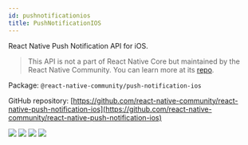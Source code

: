 ```yaml
---
id: pushnotificationios
title: PushNotificationIOS
---
```


React Native Push Notification API for iOS.

> This API is not a part of React Native Core but maintained by the React Native Community. You can learn more at its [repo](https://github.com/react-native-community/react-native-push-notification-ios).

Package: `@react-native-community/push-notification-ios`

GitHub repository: [https://github.com/react-native-community/react-native-push-notification-ios](https://github.com/react-native-community/react-native-push-notification-ios)

<div class="docs_badges">
<img src="https://img.shields.io/github/stars/react-native-community/react-native-push-notification-ios?style=social" />
<img src="https://img.shields.io/github/issues-pr-raw/react-native-community/react-native-push-notification-ios" />
<img src="https://img.shields.io/github/issues-raw/react-native-community/react-native-push-notification-ios" />
<img src="https://img.shields.io/npm/v/@react-native-community/push-notification-ios" />
</div>
